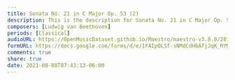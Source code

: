 ```yaml
---
title: Sonata No. 21 in C Major Op. 53 (2)
description: This is the description for Sonata No. 21 in C Major Op. 53 by Ludwig van Beethoven
composers: [Ludwig van Beethoven]
periods: [Classical]
audioURL: https://OpenMusicDataset.github.io/Maestro/maestro-v3.0.0/2018/MIDI-Unprocessed_Recital17-19_MID--AUDIO_18_R1_2018_wav--1.midi
formURL: https://docs.google.com/forms/d/e/1FAIpQLSf-sNMdCdH6AfjJqK_RYMC7GGIMsHEzzTDxr7rx-q49TNqDCQ/viewform
comments: true
share: true
date: 2021-08-08T07:43:13-06:00
---
```

